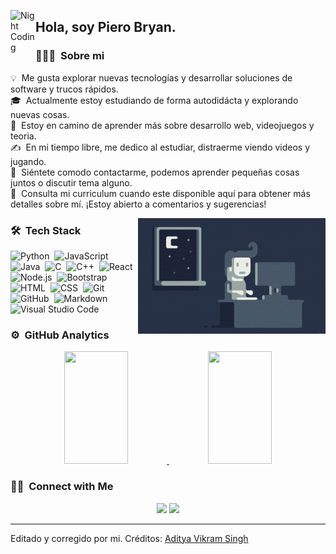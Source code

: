 <img alt="Night Coding" src="./assets/Hand%20Wave.gif" width='40' align="left"/><h2>Hola, soy Piero Bryan.</h2>

<!-- ## 👋 &nbsp;Hola, soy Piero Bryan -->

### 👨🏻‍💻 &nbsp;Sobre mi

💡 &nbsp;Me gusta explorar nuevas tecnologías y desarrollar soluciones de software y trucos rápidos.\
🎓 &nbsp;Actualmente estoy estudiando de forma autodidácta y explorando nuevas cosas.\
🌱 &nbsp;Estoy en camino de aprender más sobre desarrollo web, videojuegos y teoria.\
✍️ &nbsp;En mi tiempo libre, me dedico al estudiar, distraerme viendo videos y jugando.\
💬 &nbsp;Siéntete comodo contactarme, podemos aprender pequeñas cosas juntos o discutir tema alguno.\
📄 &nbsp;Consulta mi curriculum cuando este disponible aquí para obtener más detalles sobre mí. ¡Estoy abierto a comentarios y sugerencias!

<img alt="Night Coding" src="https://raw.githubusercontent.com/AVS1508/AVS1508/master/assets/Night-Coding.gif" align="right"/>

### 🛠 &nbsp;Tech Stack

![Python](https://img.shields.io/badge/-Python-05122A?style=flat&logo=python)&nbsp;
![JavaScript](https://img.shields.io/badge/-JavaScript-05122A?style=flat&logo=javascript)&nbsp;
![Java](https://img.shields.io/badge/-Java-05122A?style=flat&logo=Java&logoColor=FFA518)&nbsp;
![C](https://img.shields.io/badge/-C-05122A?style=flat&logo=C&logoColor=A8B9CC)&nbsp;
![C++](https://img.shields.io/badge/-C++-05122A?style=flat&logo=C%2B%2B&logoColor=00599C)&nbsp;
![React](https://img.shields.io/badge/-React-05122A?style=flat&logo=react)&nbsp;
![Node.js](https://img.shields.io/badge/-Node.js-05122A?style=flat&logo=node.js)&nbsp;
![Bootstrap](https://img.shields.io/badge/-Bootstrap-05122A?style=flat&logo=bootstrap&logoColor=563D7C)\
![HTML](https://img.shields.io/badge/-HTML-05122A?style=flat&logo=HTML5)&nbsp;
![CSS](https://img.shields.io/badge/-CSS-05122A?style=flat&logo=CSS3&logoColor=1572B6)&nbsp;
![Git](https://img.shields.io/badge/-Git-05122A?style=flat&logo=git)&nbsp;
![GitHub](https://img.shields.io/badge/-GitHub-05122A?style=flat&logo=github)&nbsp;
![Markdown](https://img.shields.io/badge/-Markdown-05122A?style=flat&logo=markdown)\
![Visual Studio Code](https://img.shields.io/badge/-Visual%20Studio%20Code-05122A?style=flat&logo=visual-studio-code&logoColor=007ACC)&nbsp;

### ⚙️ &nbsp;GitHub Analytics

<div align="center">
  <a href="https://github.com/PieroBryanBL">
    <img height="180em" width="45%" src="https://github-readme-stats-eight-theta.vercel.app/api?username=PieroBryanBL&show_icons=true&theme=algolia&include_all_commits=true&count_private=true"/>
    <img height="180em" width="45%" src="https://github-readme-stats-eight-theta.vercel.app/api/top-langs/?username=PieroBryanBL&layout=compact&langs_count=8&theme=algolia"/>
  </a>
</div>


### 🤝🏻 &nbsp;Connect with Me

<p align="center">
<a href="https://linkedin.com/in/AVS1508"><img src="https://img.shields.io/badge/-Piero%20Bryan-0077B5?style=flat&logo=Linkedin&logoColor=white"/></a>
<a href="mailto:pierobryanst1@gmail.com"><img src="https://img.shields.io/badge/-pierobryanst1@gmail.com-D14836?style=flat&logo=Gmail&logoColor=white"/></a>
</p>

-----
Editado y corregido por mi.
Créditos: [Aditya Vikram Singh](https://github.com/AVS1508)
